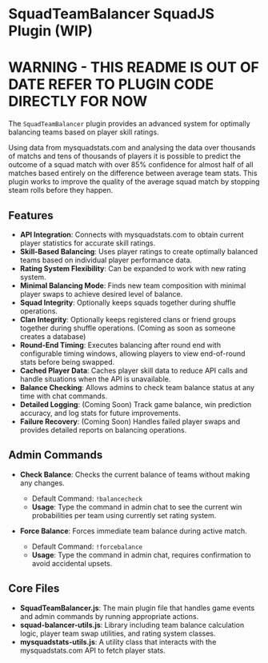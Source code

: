 # SquadTeamBalancer SquadJS Plugin (WIP)

# WARNING - THIS README IS OUT OF DATE REFER TO PLUGIN CODE DIRECTLY FOR NOW

The `SquadTeamBalancer` plugin provides an advanced system for optimally balancing teams based on player skill ratings.

Using data from mysquadstats.com and analysing the data over thousands of matchs and tens of thousands of players it is possible to predict the outcome of a squad match with over 85% confidence for almost half of all matches based entirely on the difference between average team stats. This plugin works to improve the quality of the average squad match by stopping steam rolls before they happen.

## Features

- **API Integration**: Connects with mysquadstats.com to obtain current player statistics for accurate skill ratings.
- **Skill-Based Balancing**: Uses player ratings to create optimally balanced teams based on individual player performance data.
- **Rating System Flexibility**: Can be expanded to work with new rating system.
- **Minimal Balancing Mode**: Finds new team composition with minimal player swaps to achieve desired level of balance.
- **Squad Integrity**: Optionally keeps squads together during shuffle operations.
- **Clan Integrity**: Optionally keeps registered clans or friend groups together during shuffle operations. (Coming as soon as someone creates a database)
- **Round-End Timing**: Executes balancing after round end with configurable timing windows, allowing players to view end-of-round stats before being swapped.
- **Cached Player Data**: Caches player skill data to reduce API calls and handle situations when the API is unavailable.
- **Balance Checking**: Allows admins to check team balance status at any time with chat commands.
- **Detailed Logging**: (Coming Soon) Track game balance, win prediction accuracy, and log stats for future improvements.
- **Failure Recovery**: (Coming Soon) Handles failed player swaps and provides detailed reports on balancing operations.

## Admin Commands

- **Check Balance**: Checks the current balance of teams without making any changes.
  - Default Command: `!balancecheck`
  - **Usage**: Type the command in admin chat to see the current win probabilities per team using currently set rating system.

- **Force Balance**: Forces immediate team balance during active match.
  - Default Command: `!forcebalance`
  - **Usage**: Type the command in admin chat, requires confirmation to avoid accidental upsets.

## Core Files

- **SquadTeamBalancer.js**: The main plugin file that handles game events and admin commands by running appropriate actions.
- **squad-balancer-utils.js**: Library including team balance calculation logic, player team swap utilities, and rating system classes.
- **mysquadstats-utils.js**: A utility class that interacts with the mysquadstats.com API to fetch player stats.

